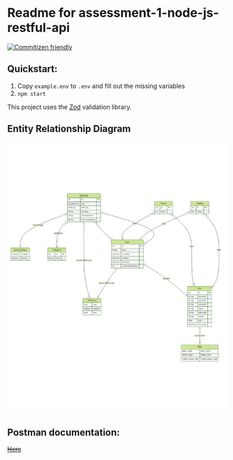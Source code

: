 # Readme for assessment-1-node-js-restful-api

[![Commitizen friendly](https://img.shields.io/badge/commitizen-friendly-brightgreen.svg)](http://commitizen.github.io/cz-cli/)

## Quickstart:
1. Copy `example.env` to `.env` and fill out the missing variables
2. `npm start`

This project uses the [Zod](https://zod.dev/) validation library.

## Entity Relationship Diagram
![](./prisma/v2/ERD.png)

## Postman documentation:
~~[Here](https://documenter.getpostman.com/view/17480349/UzXKWJp2)~~
